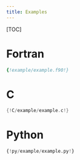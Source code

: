 ```yaml
---
title: Examples
---
```


[TOC]

# Fortran

```fortran
{!example/example.f90!}
```

# C

```C
{!C/example/example.c!}
```


# Python

```python
{!py/example/example.py!}
```
